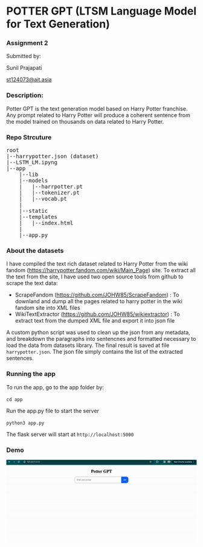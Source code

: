 # POTTER GPT (LTSM Language Model for Text Generation)

### Assignment 2 

Submitted by:

Sunil Prajapati

st124073@ait.asia


### Description:
Potter GPT is the text generation model based on Harry Potter franchise. Any prompt related to Harry Potter will produce a coherent sentence
from the model trained on thousands on data related to Harry Potter.

### Repo Strcuture
<pre>
root
|--<a>harrypotter.json (dataset)</a>
|--<a>LSTM_LM.ipyng</a>
|--<a>app</a>
    |--<a>lib</a>
    |--<a>models</a>
    |   |--<a>harrpotter.pt</a>
    |   |--<a>tokenizer.pt</a>
    |   |--<a>vocab.pt</a>
    |
    |--<a>static</a>
    |--<a>templates</a>
    |   |--<a>index.html</a>
    |
    |--<a>app.py</a>
</pre>


### About the datasets

I have compiled the text rich dataset related to Harry Potter from the wiki fandom (https://harrypotter.fandom.com/wiki/Main_Page) site. To extract all the text from the site, I have used two open source tools from github to scrape the text data:

- ScrapeFandom (https://github.com/JOHW85/ScrapeFandom) : To downland and dump all the pages related to harry potter in the wiki fandom site into XML files
- WikiTextExtractor (https://github.com/JOHW85/wikiextractor) : To extract text from the dumped XML file and export it into json file

A custom python script was used to clean up the json from any metadata, and breakdown the paragraphs into sentencnes and formatted necessary to load the data from datasets library. The final result is saved at file `harrypotter.json`. The json file simply contains the list of the extracted sentences.



### Running the app

To run the app, go to the app folder by:

`cd app`

Run the app.py file to start the server

`python3 app.py`

The flask server will start at `http://localhost:5000`

### Demo
![External GIF](media/demo.gif)


